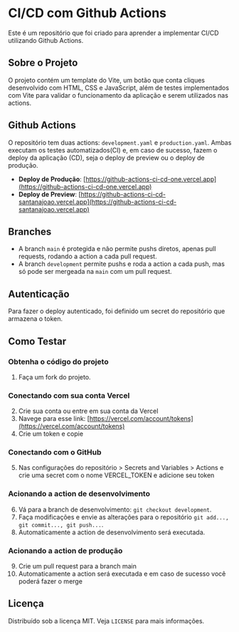 # CI/CD com Github Actions

Este é um repositório que foi criado para aprender a implementar CI/CD utilizando Github Actions. 

## Sobre o Projeto

O projeto contém um template do Vite, um botão que conta cliques desenvolvido com HTML, CSS e JavaScript, além de testes implementados com Vite para validar o funcionamento da aplicação e serem utilizados nas actions.

## Github Actions

O repositório tem duas actions: `development.yaml` e `production.yaml`. Ambas executam os testes automatizados(CI) e, em caso de sucesso, fazem o deploy da aplicação (CD), seja o deploy de preview ou o deploy de produção.

- **Deploy de Produção**: [https://github-actions-ci-cd-one.vercel.app](https://github-actions-ci-cd-one.vercel.app)
- **Deploy de Preview**: [https://github-actions-ci-cd-santanajoao.vercel.app](https://github-actions-ci-cd-santanajoao.vercel.app)

## Branches

- A branch `main` é protegida e não permite pushs diretos, apenas pull requests, rodando a action a cada pull request.
- A branch `development` permite pushs e roda a action a cada push, mas só pode ser mergeada na `main` com um pull request.

## Autenticação

Para fazer o deploy autenticado, foi definido um secret do repositório que armazena o token.

## Como Testar

### Obtenha o código do projeto

1. Faça um fork do projeto.

### Conectando com sua conta Vercel

2. Crie sua conta ou entre em sua conta da Vercel
3. Navege para esse link: [https://vercel.com/account/tokens](https://vercel.com/account/tokens)
4. Crie um token e copie

### Conectando com o GitHub

5. Nas configurações do repositório > Secrets and Variables > Actions e crie uma secret com o nome VERCEL_TOKEN e adicione seu token

### Acionando a action de desenvolvimento

6. Vá para a branch de desenvolvimento: `git checkout development`.
7. Faça modificações e envie as alterações para o repositório `git add..., git commit..., git push...`.
8. Automaticamente a action de desenvolvimento será executada.

### Acionando a action de produção

9. Crie um pull request para a branch main
10. Automaticamente a action será executada e em caso de sucesso você poderá fazer o merge

## Licença

Distribuído sob a licença MIT. Veja `LICENSE` para mais informações.